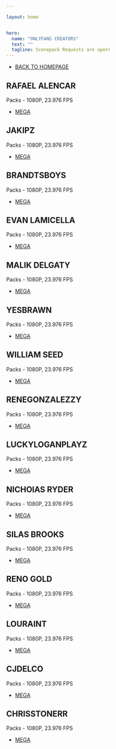 ```yaml
---

layout: home


hero:
  name: "ONLYFANS CREATORS"
  text: ""
  tagline: Scenepack Requests are open!
---
```


- [BACK TO HOMEPAGE](/index)

## RAFAEL ALENCAR
Packs - 1080P, 23.976 FPS
- [MEGA](https://mega.nz/folder/9LRDjCwR#eQ5s2o4JvmJNpqMWVv7pHg)

## JAKIPZ
Packs - 1080P, 23.976 FPS
- [MEGA](https://mega.nz/folder/YPgUQL5Q#eP0X_4ufXIXiX-M9uKs7eA)

## BRANDTSBOYS
Packs - 1080P, 23.976 FPS
- [MEGA](https://mega.nz/folder/Nag3XZAa#B71W7V4cCil73rAUBpShCQ)

## EVAN LAMICELLA
Packs - 1080P, 23.976 FPS
- [MEGA](https://mega.nz/folder/4LAG1bCQ#2vk6quh2fAPBX8TigF8h6Q)

## MALIK DELGATY
Packs - 1080P, 23.976 FPS
- [MEGA](https://mega.nz/folder/UCYFRaDZ#fm2Wm34Hib-iOvPkx0Wf0A/folder/dHB0FRba)

## YESBRAWN
Packs - 1080P, 23.976 FPS
- [MEGA](https://mega.nz/folder/VKZXSZQb#Kq0xW7TgSivAS_vQrb9iLw)

## WILLIAM SEED
Packs - 1080P, 23.976 FPS
- [MEGA](https://mega.nz/folder/BbAyXKya#qYbbx4yeU7CKb05D4ioIZA)

## RENEGONZALEZZY
Packs - 1080P, 23.976 FPS
- [MEGA](https://mega.nz/folder/tSQDCRYJ#BCQ3zLSNJ3R3hr9kZZBGFQ)

## LUCKYLOGANPLAYZ
Packs - 1080P, 23.976 FPS
- [MEGA](https://mega.nz/folder/dKRBzb6D#GBcjF6eUe9RYGxJqBhuXbw)

## NICHOlAS RYDER
Packs - 1080P, 23.976 FPS
- [MEGA](https://mega.nz/folder/NNNCWAqA#BYHCAbgJ4Et8YyzHoUgP_Q)

## SILAS BROOKS
Packs - 1080P, 23.976 FPS
- [MEGA](https://mega.nz/folder/1Z0mybYK#mTabupCCuq08OPTnKaeT0w)

## RENO GOLD
Packs - 1080P, 23.976 FPS
- [MEGA](https://mega.nz/folder/Vbw3UZjK#dBIKWAmaXDrW51BijDLR6A)

## LOURAINT
Packs - 1080P, 23.976 FPS
- [MEGA](https://mega.nz/folder/NGJTCZqK#Qpcv32uluXB0g3UclA78mQ)

## CJDELCO
Packs - 1080P, 23.976 FPS
- [MEGA](https://mega.nz/folder/hapmhaxD#9tOzKPQpIUBoRXMy4nn8vA)

## CHRISSTONERR
Packs - 1080P, 23.976 FPS
- [MEGA](https://mega.nz/folder/1OBRgK6S#PaJEUazBfRZ14Tqmb4L1lQ)